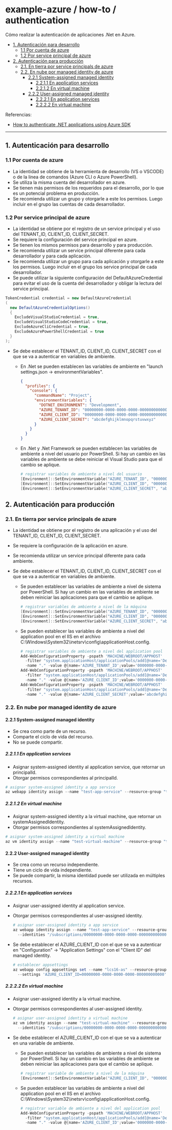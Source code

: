 # example-azure / how-to / authentication

Cómo realizar la autenticación de aplicaciones .Net en Azure.

- [1. Autenticación para desarrollo](#1-autenticación-para-desarrollo)
  - [1.1 Por cuenta de azure](#11-por-cuenta-de-azure)
  - [1.2 Por service principal de azure](#12-por-service-principal-de-azure)
- [2. Autenticación para producción](#2-autenticación-para-producción)
  - [2.1. En tierra por service principals de azure](#21-en-tierra-por-service-principals-de-azure)
  - [2.2. En nube por managed identity de azure](#22-en-nube-por-managed-identity-de-azure)
    - [2.2.1 System-assigned managed identity](#221-system-assigned-managed-identity)
      - [2.2.1.1 En application services](#2211-en-application-services)
      - [2.2.1.2 En virtual machine](#2212-en-virtual-machine)
    - [2.2.2 User-assigned managed identity](#222-user-assigned-managed-identity)
      - [2.2.2.1 En application services](#2221-en-application-services)
      - [2.2.2.2 En virtual machine](#2222-en-virtual-machine)

Referencias:

- [How to authenticate .NET applications using Azure SDK](https://learn.microsoft.com/en-us/dotnet/azure/sdk/authentication)

---

## 1. Autenticación para desarrollo

### 1.1 Por cuenta de azure

- La identidad se obtiene de la herramienta de desarrollo (VS o VSCODE) o de la linea de comandos (Azure CLI o Azure PowerShell).
- Se utiliza la misma cuenta del desarrollador en azure.
- Se tienen más permisos de los requeridos para el desarrollo, por lo que es un potencial problema en producción.
- Se recomienda utilizar un grupo y otorgarle a este los permisos. Luego incluir en el grupo las cuentas de cada desarrollador.

### 1.2 Por service principal de azure

- La identidad se obtiene por el registro de un service principal y el uso del TENANT_ID, CLIENT_ID, CLIENT_SECRET.
- Se requiere la configuración del service principal en azure.
- Se tienen los mismos permisos para desarrollo y para producción.
- Se recomienda utilizar un service principal diferente para cada desarrollador y para cada aplicación.
- Se recomienda utilizar un grupo para cada aplicación y otorgarle a este los permisos. Luego incluir en el grupo los service principal de cada desarrollador.
- Se puede utilizar la siguiente configuración del DefaultAzureCredential para evitar el uso de la cuenta del desarrollador y obligar la lectura del service principal.

```csharp
TokenCredential credential = new DefaultAzureCredential
(
  new DefaultAzureCredentialOptions()
  {
    ExcludeVisualStudioCredential = true,
    ExcludeVisualStudioCodeCredential = true,
    ExcludeAzureCliCredential = true,
    ExcludeAzurePowerShellCredential = true
  }
);
```

- Se debe establecer el TENANT_ID, CLIENT_ID, CLIENT_SECRET con el que se va a autenticar en variables de ambiente.

  - En .Net se pueden establecen las variables de ambiente en "launch settings.json -> environmentVariables".

    ```json
    {
      "profiles": {
        "console": {
          "commandName": "Project",
          "environmentVariables": {
            "DOTNET_ENVIRONMENT": "Development",
            "AZURE_TENANT_ID": "00000000-0000-0000-0000-000000000000",
            "AZURE_CLIENT_ID": "00000000-0000-0000-0000-000000000000",
            "AZURE_CLIENT_SECRET": "abcdefghijklmnopqrstuvwxyz"
          }
        }
      }
    }
    ```

  - En .Net y .Net Framework se pueden establecen las variables de ambiente a nivel del usuario por PowerShell. Si hay un cambio en las variables de ambiente se debe reiniciar el Visual Studio para que el cambio se aplique.

    ```powershell
    # registrar variables de ambiente a nivel del usuario
    [Environment]::SetEnvironmentVariable("AZURE_TENANT_ID", "00000000-0000-0000-0000-000000000000", "User")
    [Environment]::SetEnvironmentVariable("AZURE_CLIENT_ID", "00000000-0000-0000-0000-000000000000", "User")
    [Environment]::SetEnvironmentVariable("AZURE_CLIENT_SECRET", "abcdefghijklmnopqrstuvwxyz", "User")
    ```

## 2. Autenticación para producción

### 2.1. En tierra por service principals de azure

- La identidad se obtiene por el registro de una aplicación y el uso del TENANT_ID, CLIENT_ID, CLIENT_SECRET.
- Se requiere la configuración de la aplicación en azure.
- Se recomienda utilizar un service principal diferente para cada ambiente.
- Se debe establecer el TENANT_ID, CLIENT_ID, CLIENT_SECRET con el que se va a autenticar en variables de ambiente.

  - Se pueden establecer las variables de ambiente a nivel de sistema por PowerShell. Si hay un cambio en las variables de ambiente se deben reiniciar las aplicaciones para que el cambio se aplique.

    ```powershell
    # registrar variables de ambiente a nivel de la máquina
    [Environment]::SetEnvironmentVariable("AZURE_TENANT_ID", "00000000-0000-0000-0000-000000000000", "Machine")
    [Environment]::SetEnvironmentVariable("AZURE_CLIENT_ID", "00000000-0000-0000-0000-000000000000", "Machine")
    [Environment]::SetEnvironmentVariable("AZURE_CLIENT_SECRET", "abcdefghijklmnopqrstuvwxyz", "Machine")
    ```

  - Se pueden establecer las variables de ambiente a nivel del application pool en el IIS en el archivo C:\Windows\System32\inetsrv\config\applicationHost.config.

    ```powershell
    # registrar variables de ambiente a nivel del application pool
    Add-WebConfigurationProperty -pspath 'MACHINE/WEBROOT/APPHOST'
      -filter "system.applicationHost/applicationPools/add[@name='DefaultAppPool']/environmentVariables"
      -name "." -value @{name='AZURE_TENANT_ID';value='0000000-0000-0000-0000-000000000000'}
    Add-WebConfigurationProperty -pspath 'MACHINE/WEBROOT/APPHOST'
      -filter "system.applicationHost/applicationPools/add[@name='DefaultAppPool']/environmentVariables"
      -name "." -value @{name='AZURE_CLIENT_ID';value='0000000-0000-0000-0000-000000000000'}
    Add-WebConfigurationProperty -pspath 'MACHINE/WEBROOT/APPHOST'
      -filter "system.applicationHost/applicationPools/add[@name='DefaultAppPool']/environmentVariables"
      -name "." -value @{name='AZURE_CLIENT_SECRET';value='abcdefghijklmnopqrstuvwxyz'}
    ```

### 2.2. En nube por managed identity de azure

#### 2.2.1 System-assigned managed identity

- Se crea como parte de un recurso.
- Comparte el ciclo de vida del recurso.
- No se puede compartir.

##### 2.2.1.1 En application services

- Asignar system-assigned identity al application service, que retornar un principalId.
- Otorgar permisos correspondientes al principalId.

```powershell
# asignar system-assigned identity a app service
az webapp identity assign --name "test-app-service" --resource-group "test-resource-group"
```

##### 2.2.1.2 En virtual machine

- Asignar system-assigned identity a la virtual machine, que retornar un systemAssignedIdentity.
- Otorgar permisos correspondientes al systemAssignedIdentity.

```powershell
# asignar system-assigned identity a virtual machine
az vm identity assign --name "test-virtual-machine" --resource-group "test-resource-group"
```

#### 2.2.2 User-assigned managed identity

- Se crea como un recurso independiente.
- Tiene un ciclo de vida independiente.
- Se puede compartir, la misma identidad puede ser utilizada en múltiples recursos.

##### 2.2.2.1 En application services

- Asignar user-assigned identity al application service.
- Otorgar permisos correspondientes al user-assigned identity.

  ```powershell
  # asignar user-assigned identity a app service
  az webapp identity assign --name "test-app-service" --resource-group "test-resource-group"
    --identities "/subscriptions/00000000-0000-0000-0000-000000000000/resourcegroups/test-resource-group/providers/Microsoft.ManagedIdentity/userAssignedIdentities/test-managed-identity"
  ```

- Se debe establecer el AZURE_CLIENT_ID con el que se va a autenticar en "Configuration" -> "Application Settings" con el "Client ID" del managed identity.

  ```powershell
  # establecer appsettings
  az webapp config appsettings set --name "lcs16-as" --resource-group "lcs16-rg"
    --settings 'AZURE_CLIENT_ID=00000000-0000-0000-0000-000000000000'
  ```

##### 2.2.2.2 En virtual machine

- Asignar user-assigned identity a la virtual machine.
- Otorgar permisos correspondientes al user-assigned identity.

  ```powershell
  # asignar user-assigned identity a virtual machine
  az vm identity assign --name "test-virtual-machine" --resource-group "test-resource-group"
    --identities "/subscriptions/00000000-0000-0000-0000-000000000000/resourcegroups/test-resource-group/providers/Microsoft.ManagedIdentity/userAssignedIdentities/test-managed-identity"
  ```

- Se debe establecer el AZURE_CLIENT_ID con el que se va a autenticar en una variable de ambiente.

  - Se pueden establecer las variables de ambiente a nivel de sistema por PowerShell. Si hay un cambio en las variables de ambiente se deben reiniciar las aplicaciones para que el cambio se aplique.

    ```powershell
    # registrar variable de ambiente a nivel de la máquina
    [Environment]::SetEnvironmentVariable("AZURE_CLIENT_ID", "00000000-0000-0000-0000-000000000000", "Machine")
    ```

  - Se pueden establecer las variables de ambiente a nivel del application pool en el IIS en el archivo C:\Windows\System32\inetsrv\config\applicationHost.config.

    ```powershell
    # registrar variable de ambiente a nivel del application pool
    Add-WebConfigurationProperty -pspath 'MACHINE/WEBROOT/APPHOST'
      -filter "system.applicationHost/applicationPools/add[@name='DefaultAppPool']/environmentVariables"
      -name "." -value @{name='AZURE_CLIENT_ID';value='0000000-0000-0000-0000-000000000000'}
    ```
